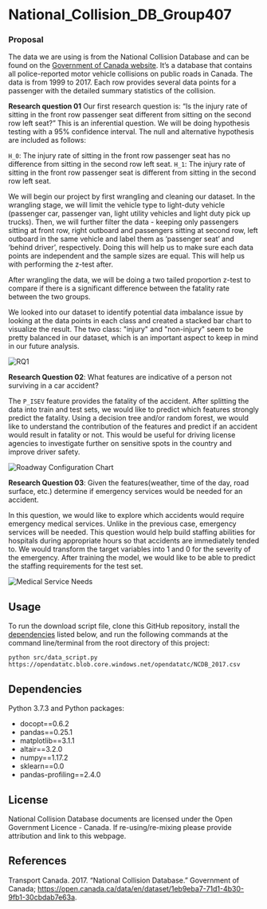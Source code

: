 # National_Collision_DB_Group407

### Proposal

The data we are using is from the National Collision Database and can be found on the [Government of Canada website](https://open.canada.ca/data/en/dataset/1eb9eba7-71d1-4b30-9fb1-30cbdab7e63a). It’s a database that contains all police-reported motor vehicle collisions on public roads in Canada. The data is from 1999 to 2017. Each row provides several data points for a passenger with the detailed summary statistics of the collision.

**Research question 01**
Our first research question is: “Is the injury rate of sitting in the front row passenger seat different from sitting on the second row left seat?” This is an inferential question. We will be doing hypothesis testing with a 95% confidence interval. The null and alternative hypothesis are included as follows:

`H_0`: The injury rate of sitting in the front row passenger seat has no difference from sitting in the second row left seat.
`H_1`: The injury rate of sitting in the front row passenger seat is different from sitting in the second row left seat.

We will begin our project by first wrangling and cleaning our dataset. In the wrangling stage, we will limit the vehicle type to light-duty vehicle (passenger car, passenger van, light utility vehicles and light duty pick up trucks). Then, we will further filter the data - keeping only passengers sitting at front row, right outboard and passengers sitting at second row, left outboard in the same vehicle and label them as ‘passenger seat’ and ‘behind driver’, respectively. Doing this will help us to make sure each data points are independent and the sample sizes are equal. This will help us with performing the z-test after.

After wrangling the data, we will be doing a two tailed proportion z-test to compare if there is a significant difference between the fatality rate between the two groups.

We looked into our dataset to identify potential data imbalance issue by looking at the data points in each class and created a stacked bar chart to visualize the result. The two class: "injury" and "non-injury" seem to be pretty balanced in our dataset, which is an important aspect to keep in mind in our future analysis.

![RQ1](https://raw.githubusercontent.com/schepal/National_Collision_DB_Group407/master/src/eda/md_file/output_24_0.png)


**Research Question 02**: What features are indicative of a person not surviving in a car accident?

The `P_ISEV` feature provides the fatality of the accident. After splitting the data into train and test sets, we would like to predict which features strongly predict the fatality. Using a decision tree and/or random forest, we would like to understand the contribution of the features and predict if an accident would result in fatality or not. This would be useful for driving license agencies to investigate further on sensitive spots in the country and improve driver safety.

![Roadway Configuration Chart](https://raw.githubusercontent.com/schepal/National_Collision_DB_Group407/master/src/eda/md_file/output_16_0.png)


**Research Question 03**: Given the features(weather, time of the day, road surface, etc.) determine if emergency services would be needed for an accident.

In this question, we would like to explore which accidents would require emergency medical services. Unlike in the previous case, emergency services will be needed. This question would help build staffing abilities for hospitals during appropriate hours so that accidents are immediately tended to. We would transform the target variables into 1 and 0 for the severity of the emergency. After training the model, we would like to be able to predict the staffing requirements for the test set.

![Medical Service Needs](https://raw.githubusercontent.com/schepal/National_Collision_DB_Group407/master/src/eda/md_file/output_18_0.png)

## Usage

To run the download script file, clone this GitHub repository, install the
[dependencies](#dependencies) listed below, and run the following
commands at the command line/terminal from the root directory of this
project:

    python src/data_script.py https://opendatatc.blob.core.windows.net/opendatatc/NCDB_2017.csv


## Dependencies
Python 3.7.3 and Python packages:
- docopt==0.6.2
- pandas==0.25.1
- matplotlib==3.1.1
- altair==3.2.0
- numpy==1.17.2
- sklearn==0.0
- pandas-profiling==2.4.0

## License
National Collision Database documents are licensed under the
Open Government Licence - Canada. If re-using/re-mixing please provide attribution and link to this webpage.

## References
<div id="refs" class="references">
<div id="ref-Transport Canada 2017">
    
Transport Canada. 2017. “National Collision Database.”
Government of Canada; <https://open.canada.ca/data/en/dataset/1eb9eba7-71d1-4b30-9fb1-30cbdab7e63a>.
    
</div>


